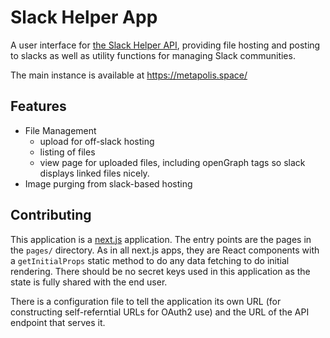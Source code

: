 Slack Helper App
================

A user interface for [the Slack Helper API](https://github.com/lgbtq-technology/lgbtq-helper-api), providing file hosting and posting to slacks as well as utility functions for managing Slack communities.

The main instance is available at https://metapolis.space/

Features
--------

* File Management
	* upload for off-slack hosting
	* listing of files
	* view page for uploaded files, including openGraph tags so slack displays linked files nicely.
* Image purging from slack-based hosting

Contributing
------------

This application is a [next.js](https://www.npmjs.com/package/next) application. The entry points are the pages in the `pages/` directory. As in all next.js apps, they are React components with a `getInitialProps` static method to do any data fetching to do initial rendering. There should be no secret keys used in this application as the state is fully shared with the end user.

There is a configuration file to tell the application its own URL (for constructing self-referntial URLs for OAuth2 use) and the URL of the API endpoint that serves it.

